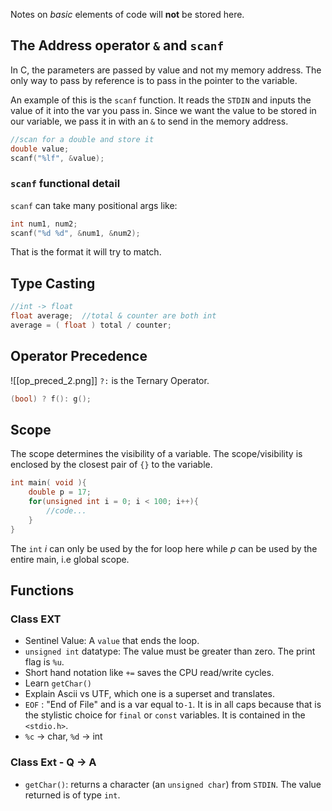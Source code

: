 Notes on *basic* elements of code will **not** be stored here.  

## The Address operator `&` and `scanf`
In C, the parameters are passed by value and not my memory address. The only way to pass by reference is to pass in the pointer to the variable. 

An example of this is the `scanf` function. It reads the `STDIN` and inputs the value of it into the var you pass in. Since we want the value to be stored in our variable, we pass it in with an `&` to send in the memory address.
```c
//scan for a double and store it
double value;
scanf("%lf", &value);
```

### `scanf` functional detail
`scanf` can take many positional args like:
```c
int num1, num2;
scanf("%d %d", &num1, &num2);
```
That is the format it will try to match. 

## Type Casting
```c
//int -> float
float average;  //total & counter are both int
average = ( float ) total / counter;
```

## Operator Precedence
![[op_preced_2.png]]
`?:` is the Ternary Operator.
```c
(bool) ? f(): g(); 
```
## Scope
The scope determines the visibility of a variable. The scope/visibility is enclosed by the closest pair of `{}` to the variable.

```c
int main( void ){
	double p = 17;
	for(unsigned int i = 0; i < 100; i++){
		//code...
	}
}
```
The `int` $i$ can only be used by the for loop here while $p$ can be used by the entire main, i.e global scope.

## Functions


### Class EXT
+ Sentinel Value: A `value` that ends the loop.
+ `unsigned int` datatype: The value must be greater than zero. The print flag is `%u`.
+ Short hand notation like `+=` saves the CPU read/write cycles.
+ Learn `getChar()`
+ Explain Ascii vs UTF, which one is a superset and translates.
+ `EOF` : "End of File" and is a var equal to`-1`. It is in all caps because that is the stylistic choice for `final` or `const` variables. It is contained in the `<stdio.h>`.
+ `%c` $\to$ char, `%d` $\to$ int
### Class Ext - Q $\to$ A
- `getChar()`: returns a character (an `unsigned char`) from `STDIN`. The value returned is of type `int`.